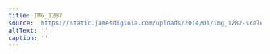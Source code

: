 ```yaml
---
title: IMG_1287
source: 'https://static.jamesdigioia.com/uploads/2014/01/img_1287-scaled.jpg'
altText: ''
caption: ''
---
```


